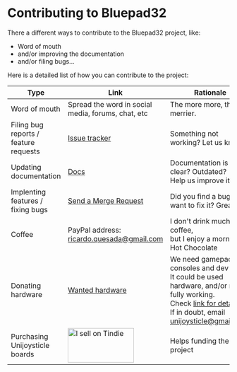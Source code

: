 # Contributing to Bluepad32

There a different ways to contribute to the Bluepad32 project, like:

* Word of mouth
* and/or improving the documentation
* and/or filing bugs...

Here is a detailed list of how you can contribute to the project:

| Type | Link | Rationale |
| ---- | ---------- | -- |
| Word of mouth | Spread the word in social media, forums, chat, etc | The more more, the merrier. |
| Filing bug reports / feature requests | [Issue tracker][issue_tracker] | Something not working? Let us know! |
| Updating documentation | [Docs][docs] | Documentation is not clear? Outdated?<br>Help us improve it|
| Implenting features / fixing bugs | [Send a Merge Request][merge_request] | Did you find a bug? want to fix it? Great! |
| Coffee | PayPal address: ricardo.quesada@gmail.com | I don't drink much coffee,<br>but I enjoy a morning Hot Chocolate |
| Donating hardware | [Wanted hardware][wanted_hardware] | We need gamepads, consoles and dev kits.<br>It could be used hardware, and/or not fully working.<br>Check [link for details][wanted_hardware].<br>If in doubt, email unijoysticle@gmail.com. |
| Purchasing Unijoysticle boards | <a href="https://www.tindie.com/stores/riq/?ref=offsite_badges&utm_source=sellers_riq&utm_medium=badges&utm_campaign=badge_medium"><img src="https://d2ss6ovg47m0r5.cloudfront.net/badges/tindie-mediums.png" alt="I sell on Tindie" width="150" height="78"></a> | Helps funding the project |

[wanted_hardware]: https://docs.google.com/spreadsheets/d/10Ev5ycCAJGgVBQ9sc6y-U0cPcbdUCy1aqvxLBfc50_Y/edit#gid=522243731
[issue_tracker]: https://gitlab.com/ricardoquesada/bluepad32/-/issues
[docs]: https://gitlab.com/ricardoquesada/bluepad32/-/tree/main/docs
[merge_request]: https://gitlab.com/ricardoquesada/bluepad32/-/merge_requests

